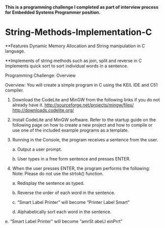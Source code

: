 **This is a programming challenge I completed as part of interview process for Embedded Systems Programmer position.** 
# String-Methods-Implementation-C

**Features Dynamic Memory Allocation and String manipulation in C language. 

**Implements of string methods such as join, split and reverse in C
  Implements quick sort to sort individual words in a sentence. 


Programming Challenge: Overview

Overview: You will create a simple program in C using the KEIL IDE and C51 compiler.

1. Download the CodeLite and MinGW from the following links if you do not already have it.
http://sourceforge.net/projects/mingw/files/
http://downloads.codelite.org/

2. Install CodeLite and MinGW software. Refer to the startup guide on the following page on
how to create a new project and how to compile or use one of the included example
programs as a template.

3. Running in the Console, the program receives a sentence from the user.

    a. Output a user prompt.
  
    b. User types in a free form sentence and presses ENTER.
  
  

4. When the user presses ENTER, the program performs the following:
   Note: Please do not use the strtok() function.
  
    a. Redisplay the sentence as typed.
  
    b. Reverse the order of each word in the sentence.
  
    c. “Smart Label Printer” will become “Printer Label Smart”
  
    d. Alphabetically sort each word in the sentence.
  
  e. “Smart Label Printer” will become “amrSt abeLl einPrrt”
